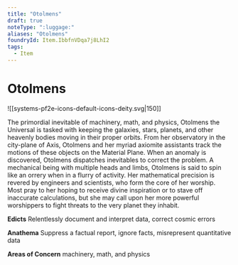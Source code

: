 ```yaml
---
title: "Otolmens"
draft: true
noteType: ":luggage:"
aliases: "Otolmens"
foundryId: Item.IbbfnVDqa7j8LhI2
tags:
  - Item
---
```


# Otolmens
![[systems-pf2e-icons-default-icons-deity.svg|150]]

The primordial inevitable of machinery, math, and physics, Otolmens the Universal is tasked with keeping the galaxies, stars, planets, and other heavenly bodies moving in their proper orbits. From her observatory in the city-plane of Axis, Otolmens and her myriad axiomite assistants track the motions of these objects on the Material Plane. When an anomaly is discovered, Otolmens dispatches inevitables to correct the problem. A mechanical being with multiple heads and limbs, Otolmens is said to spin like an orrery when in a flurry of activity. Her mathematical precision is revered by engineers and scientists, who form the core of her worship. Most pray to her hoping to receive divine inspiration or to stave off inaccurate calculations, but she may call upon her more powerful worshippers to fight threats to the very planet they inhabit.

**Edicts** Relentlessly document and interpret data, correct cosmic errors

**Anathema** Suppress a factual report, ignore facts, misrepresent quantitative data

**Areas of Concern** machinery, math, and physics
